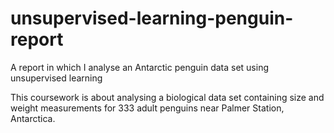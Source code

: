 # unsupervised-learning-penguin-report
A report in which I analyse an Antarctic penguin data set using unsupervised learning

This coursework is about analysing a biological data set containing size and weight measurements for
333 adult penguins near Palmer Station, Antarctica.
